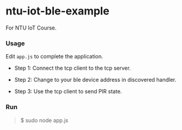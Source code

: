 # ntu-iot-ble-example

For NTU IoT Course.

### Usage 

Edit `app.js` to complete the application.

* Step 1: Connect the tcp client to the tcp server.

* Step 2: Change to your ble device address in discovered handler.

* Step 3: Use the tcp client to send PIR state.

### Run

> $ sudo node app.js
